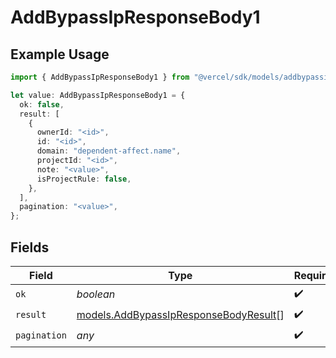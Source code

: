 # AddBypassIpResponseBody1

## Example Usage

```typescript
import { AddBypassIpResponseBody1 } from "@vercel/sdk/models/addbypassipop.js";

let value: AddBypassIpResponseBody1 = {
  ok: false,
  result: [
    {
      ownerId: "<id>",
      id: "<id>",
      domain: "dependent-affect.name",
      projectId: "<id>",
      note: "<value>",
      isProjectRule: false,
    },
  ],
  pagination: "<value>",
};
```

## Fields

| Field                                                                                | Type                                                                                 | Required                                                                             | Description                                                                          |
| ------------------------------------------------------------------------------------ | ------------------------------------------------------------------------------------ | ------------------------------------------------------------------------------------ | ------------------------------------------------------------------------------------ |
| `ok`                                                                                 | *boolean*                                                                            | :heavy_check_mark:                                                                   | N/A                                                                                  |
| `result`                                                                             | [models.AddBypassIpResponseBodyResult](../models/addbypassipresponsebodyresult.md)[] | :heavy_check_mark:                                                                   | N/A                                                                                  |
| `pagination`                                                                         | *any*                                                                                | :heavy_check_mark:                                                                   | N/A                                                                                  |